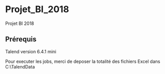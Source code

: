 # Projet_BI_2018
Projet BI 2018

## Prérequis

Talend version 6.4.1 mini 

Pour executer les jobs, merci de deposer la totalité des fichiers Excel dans C:\TalendData

